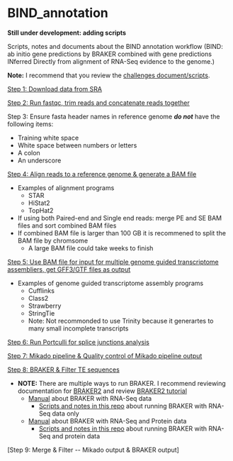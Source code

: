 # BIND_annotation
**Still under development: adding scripts**

Scripts, notes and documents about the BIND annotation workflow (BIND: ab initio gene predictions by BRAKER combined with gene predictions INferred Directly from alignment of RNA-Seq evidence to the genome.)

**Note:** I recommend that you review the [challenges document/scripts](https://github.com/PeanutBase/BIND_annotation/tree/main/challenges#readme).


[Step 1: Download data from SRA](https://github.com/PeanutBase/BIND_annotation/tree/main/scripts/download_data)

[Step 2: Run fastqc, trim reads and concatenate reads together](https://github.com/PeanutBase/BIND_annotation/tree/main/scripts/trim_data)

Step 3: Ensure fasta header names in reference genome ***do not*** have the following items:
* Training white space
* White space between numbers or letters
* A colon 
* An underscore

[Step 4: Align reads to a reference genome & generate a BAM file](https://github.com/PeanutBase/BIND_annotation/tree/main/scripts/generate_bam)
* Examples of alignment programs
  * STAR
  * HiStat2
  * TopHat2
* If using both Paired-end and Single end reads: merge PE and SE BAM files and sort combined BAM files
* If combined BAM file is larger than 100 GB it is recommened to split the BAM file by chromsome 
  * A large BAM file could take weeks to finish 

[Step 5: Use BAM file for input for multiple genome guided transcriptome assembliers, get GFF3/GTF files as output](https://github.com/PeanutBase/BIND_annotation/tree/main/scripts/generate_GFF)
* Examples of genome guided transcriptome assembly programs
  * Cufflinks
  * Class2
  * Strawberry
  * StringTie
  * Note: Not recommonded to use Trinity because it generartes to many small incomplete transcripts 

[Step 6: Run Portculli for splice junctions analysis](https://github.com/PeanutBase/BIND_annotation/blob/main/scripts/portcullis.sh)

[Step 7: Mikado pipeline & Quality control of Mikado pipeline output](https://github.com/PeanutBase/BIND_annotation/tree/main/scripts/mikado)

[Step 8: BRAKER & Filter TE sequences](https://github.com/PeanutBase/BIND_annotation/tree/main/scripts/braker)
* **NOTE:** There are multiple ways to run BRAKER. I recommend reviewing documentation for [BRAKER2](https://github.com/Gaius-Augustus/BRAKER#keys-to-successful-gene-prediction) and review [BRAKER2 tutorial](https://bioinformaticsworkbook.org/dataAnalysis/GenomeAnnotation/Intro_to_Braker2.html#gsc.tab=0)
  * [Manual](https://github.com/Gaius-Augustus/BRAKER#braker-with-rna-seq-data) about BRAKER with RNA-Seq data
    * [Scripts and notes in this repo](https://github.com/PeanutBase/BIND_annotation/blob/main/scripts/braker/README.md) about running BRAKER with RNA-Seq data only
  * [Manual](https://github.com/Gaius-Augustus/BRAKER#braker-with-rna-seq-and-protein-data) about BRAKER with RNA-Seq and Protein data
    * [Scripts and notes in this repo](https://github.com/PeanutBase/BIND_annotation/blob/main/scripts/braker/version2/braker-predictions.md) about running BRAKER with RNA-Seq and protein data

[Step 9: Merge & Filter -- Mikado output & BRAKER output]


